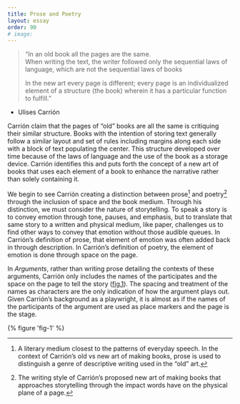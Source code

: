 ```yaml
---
title: Prose and Poetry
layout: essay
order: 90
# image:
---
```

> “In an old book all the pages are the same.\
> When writing the text, the writer followed only the sequential laws of language, which are not the sequential laws of books
>
> In the new art every page is different; every page is an individualized element of a structure (the book) wherein it has a particular function to fulfill.”

-   Ulises Carrión

Carrión claim that the pages of “old” books are all the same is critiquing their similar structure. Books with the intention of storing text generally follow a similar layout and set of rules including margins along each side with a block of text populating the center. This structure developed over time because of the laws of language and the use of the book as a storage device. Carrión identifies this and puts forth the concept of a new art of books that uses each element of a book to enhance the narrative rather than solely containing it.

We begin to see Carrión creating a distinction between prose[^1] and poetry[^2] through the inclusion of space and the book medium. Through his distinction, we must consider the nature of storytelling. To speak a story is to convey emotion through tone, pauses, and emphasis, but to translate that same story to a written and physical medium, like paper, challenges us to find other ways to convey that emotion without those audible queues. In Carrión’s definition of prose, that element of emotion was often added back in through description. In Carrión’s definition of poetry, the element of emotion is done through space on the page.

In *Arguments*, rather than writing prose detailing the contexts of these arguments, Carrión only includes the names of the participates and the space on the page to tell the story ([fig.1](#fig-1)). The spacing and treatment of the names as characters are the only indication of how the argument plays out. Given Carrión’s background as a playwright, it is almost as if the names of the participants of the argument are used as place markers and the page is the stage.

{% figure 'fig-1' %}

[^1]: A literary medium closest to the patterns of everyday speech. In the context of Carrión’s old vs new art of making books, prose is used to distinguish a genre of descriptive writing used in the “old” art.

[^2]: The writing style of Carrión’s proposed new art of making books that approaches storytelling through the impact words have on the physical plane of a page.
